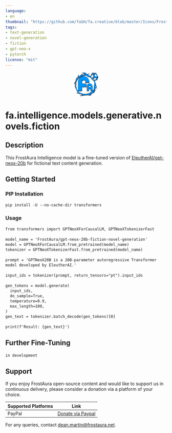 ```yaml
---
language: 
- en
thumbnail: "https://github.com/faGH/fa.creative/blob/master/Icons/FrostAura/FA%20Logo/FrostAura.Logo.Complex.png?raw=true"
tags:
- text-generation
- novel-generation
- fiction
- gpt-neo-x
- pytorch
license: "mit"
---
```


<p align="center">
  <img src="https://github.com/faGH/fa.creative/blob/master/Icons/FrostAura/FA%20Logo/FrostAura.Logo.Complex.png?raw=true" width="75" title="hover text">
</p>

# fa.intelligence.models.generative.novels.fiction
## Description
This FrostAura Intelligence model is a fine-tuned version of [EleutherAI/gpt-neox-20b](https://huggingface.co/EleutherAI/gpt-neox-20b) for fictional text content generation.

## Getting Started
### PIP Installation
```
pip install -U --no-cache-dir transformers
```
### Usage
```
from transformers import GPTNeoXForCausalLM, GPTNeoXTokenizerFast

model_name = 'FrostAura/gpt-neox-20b-fiction-novel-generation'
model = GPTNeoXForCausalLM.from_pretrained(model_name)
tokenizer = GPTNeoXTokenizerFast.from_pretrained(model_name)

prompt = 'GPTNeoX20B is a 20B-parameter autoregressive Transformer model developed by EleutherAI.'

input_ids = tokenizer(prompt, return_tensors="pt").input_ids

gen_tokens = model.generate(
  input_ids,
  do_sample=True,
  temperature=0.9,
  max_length=100,
)
gen_text = tokenizer.batch_decode(gen_tokens)[0]

print(f'Result: {gen_text}')
```

## Further Fine-Tuning
`in development`

## Support
If you enjoy FrostAura open-source content and would like to support us in continuous delivery, please consider a donation via a platform of your choice.

| Supported Platforms | Link |
| ------------------- | ---- |
| PayPal | [Donate via Paypal](https://www.paypal.com/donate/?hosted_button_id=SVEXJC9HFBJ72) |

For any queries, contact dean.martin@frostaura.net.